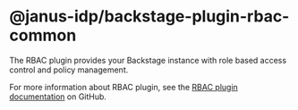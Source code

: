 # @janus-idp/backstage-plugin-rbac-common

The RBAC plugin provides your Backstage instance with role based access control and policy management.

For more information about RBAC plugin, see the [RBAC plugin documentation](https://github.com/janus-idp/backstage-plugins/tree/main/plugins/rbac-backend) on GitHub.
